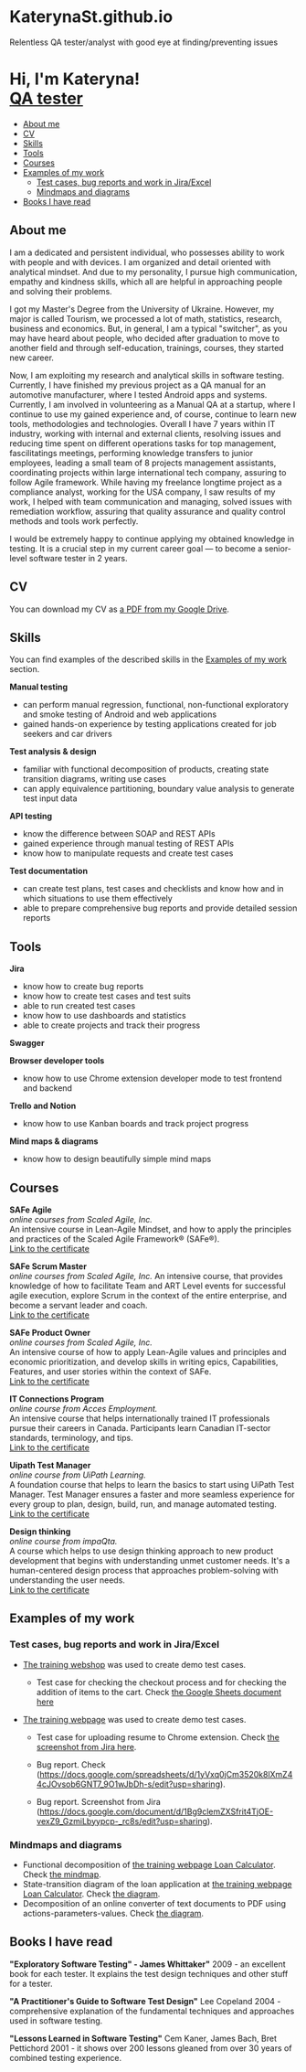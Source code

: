 # KaterynaSt.github.io
Relentless QA tester/analyst with good eye at finding/preventing issues
<h1>Hi, I'm Kateryna! <br/><a href="https://www.linkedin.com/in/kateryna-stoichan/">QA tester</a></h1>

- [About me](#about-me)
- [CV](#cv)
- [Skills](#skills)
- [Tools](#tools)
- [Courses](#courses)
- [Examples of my work](#examples-of-my-work)
  * [Test cases, bug reports and work in Jira/Excel](#test-cases-bug-reports-and-work-in-Jira)
  * [Mindmaps and diagrams](#mindmaps-and-diagrams)
- [Books I have read](#books-i-have-read)

## About me

I am a dedicated and persistent individual, who possesses ability to work with people and with devices. I am organized and detail oriented with analytical mindset. And due to my personality, I pursue high communication, empathy and kindness skills, which all are helpful in approaching people and solving their problems.

I got my Master's Degree from the University of Ukraine. However, my major is called Tourism, we processed a lot of math, statistics, research, business and economics. But, in general, I am a typical "switcher", as you may have heard about people, who decided after graduation to move to another field and through self-education, trainings, courses, they started new career. 

Now, I am exploiting my research and analytical skills in software testing. Currently, I have finished my previous project as a QA manual for an automotive manufacturer, where I tested Android apps and systems. Currently, I am involved in volunteering as a Manual QA at a startup, where I continue to use my gained experience and, of course, continue to learn new tools, methodologies and technologies. Overall I have 7 years within IT industry, working with internal and external clients, resolving issues and reducing time spent on different operations tasks for top management, fascilitatings meetings, performing knowledge transfers to junior employees, leading a small team of 8 projects management assistants, coordinating projects within large international tech company, assuring to follow Agile framework. While having my freelance longtime project as a compliance analyst, working for the USA company, I saw results of my work, I helped with team communication and managing, solved issues with remediation workflow, assuring that quality assurance and quality control methods and tools work perfectly.

I would be extremely happy to continue applying my obtained knowledge in testing. It is a crucial step in my current career goal — to become a senior-level software tester in 2 years.

## CV
You can download my CV as [a PDF from my Google Drive](https://drive.google.com/file/d/189z7gD3kK5IWAHV2oI3VfbuW39oTYpbH/view?usp=sharing).

## Skills

You can find examples of the described skills in the [Examples of my work](#examples-of-my-work) section.

__Manual testing__
  * can perform manual regression, functional, non-functional exploratory and smoke testing of Android and web applications
  * gained hands-on experience by testing applications created for job seekers and car drivers

__Test analysis & design__
  * familiar with functional decomposition of products, creating state transition diagrams, writing use cases
  * can apply equivalence partitioning, boundary value analysis to generate test input data

__API testing__
  * know the difference between SOAP and REST APIs
  * gained experience through manual testing of REST APIs 
  * know how to manipulate requests and create test cases

__Test documentation__
  * can create test plans, test cases and checklists and know how and in which situations to use them effectively
  * able to prepare comprehensive bug reports and provide detailed session reports

## Tools

__Jira__
  * know how to create bug reports
  * know how to create test cases and test suits
  * able to run created test cases
  * know how to use dashboards and statistics
  * able to create projects and track their progress

__Swagger__

__Browser developer tools__
  * know how to use Chrome extension developer mode to test frontend and backend

__Trello and Notion__
  * know how to use Kanban boards and track project progress

__Mind maps & diagrams__
  * know how to design beautifully simple mind maps

## Courses

__SAFe Agile__  
*online courses from Scaled Agile, Inc.*  
An intensive course in Lean-Agile Mindset, and how to apply the principles and practices of the Scaled Agile Framework® (SAFe®).  
[Link to the certificate](https://www.credly.com/badges/03e19b00-6970-4fd7-ada6-6998457797a5/linked_in_profile)  

__SAFe Scrum Master__  
*online courses from Scaled Agile, Inc.*
An intensive course, that provides knowledge of how to facilitate Team and ART Level events for successful agile execution, explore Scrum in the context of the entire enterprise, and become a servant leader and coach.   
[Link to the certificate](https://www.credly.com/badges/60316027-3c36-4a96-a726-dcda21559e3f/linked_in_profile)

__SAFe Product Owner__  
*online courses from Scaled Agile, Inc.*  
An intensive course of how to apply Lean-Agile values and principles and economic prioritization, and develop skills in writing epics, Capabilities, Features, and user stories within the context of SAFe.   
[Link to the certificate](https://www.credly.com/badges/059f62b5-e1dc-4297-b0bb-1fff3c128561/linked_in_profile)

__IT Connections Program__  
*online course from Acces Employment.*  
An intensive course that helps internationally trained IT professionals pursue their careers in Canada. Participants learn Canadian IT-sector standards, terminology, and tips.   
[Link to the certificate](https://drive.google.com/file/d/14KWeVLOftCqYB9SRBadMgczsCaiAzTxv/view?usp=sharing)

__Uipath Test Manager__  
*online course from UiPath Learning.*  
A foundation course that helps to learn the basics to start using UiPath Test Manager. Test Manager ensures a faster and more seamless experience for every group to plan, design, build, run, and manage automated testing.  
[Link to the certificate](https://drive.google.com/file/d/1tAwM7ZjyB9xBATzZDqp27V56QTfotKUQ/view?usp=sharing)

__Design thinking__  
*online course from impaQta.*  
A course which helps to use  design thinking approach to new product development that begins with understanding unmet customer needs. It's a human-centered design process that approaches problem-solving with understanding the user needs.   
[Link to the certificate](https://drive.google.com/file/d/1ZhTdEw0jNLCnQg0ZW9PhulGuliKnTUeG/view?usp=sharing)

## Examples of my work

### Test cases, bug reports and work in Jira/Excel

- [The training webshop](https://www.amazon.ca/) was used to create demo test cases.
  * Test case for checking the checkout process and for checking the addition of items to the cart. Check [the Google Sheets document here](https://docs.google.com/spreadsheets/d/12XMzBiKmU68qL5GpNhlyiYPUW0ocuaVtdLsBgyzF3a4/edit?usp=sharing)

- [The training webpage](https://jobautopilot.com/) was used to create demo test cases.
  * Test case for uploading resume to Chrome extension. Check [the screenshot from Jira here](https://docs.google.com/document/d/1Bu-O-FwSxEMNWl-EX6TR0fQQZXG15F20DVf_ozpR1P0/edit?usp=sharing).

  * Bug report. Check (https://docs.google.com/spreadsheets/d/1yVxq0jCm3520k8lXmZ44cJOvsob6GNT7_9O1wJbDh-s/edit?usp=sharing).
  * Bug report. Screenshot from Jira (https://docs.google.com/document/d/1Bg9clemZXSfrit4TjOE-vexZ9_GzmiLbyypcp-_rc8s/edit?usp=sharing).


### Mindmaps and diagrams
* Functional decomposition of [the training webpage Loan Calculator](https://www.desjardins.com/). Check [the mindmap](https://docs.google.com/document/d/1sAEpWoYJM7evVgJdR7U-0a-zTonAgbIixXnKF0YPH0A/edit?usp=sharing).
* State-transition diagram of the loan application at [the training webpage Loan Calculator](https://www.creditcanada.com/). Check [the diagram](https://docs.google.com/document/d/1Xwa9YDQyE6jP2ctcB4sM6lVCnmZqGnatjQpJs2QI83o/edit?usp=sharing).
* Decomposition of an online converter of text documents to PDF using actions-parameters-values. Check [the diagram](https://docs.google.com/document/d/1Za9TBhbFQJpkrfceEMnoZ47dvGzb52vQ2lYrARiSEWE/edit?usp=sharing).

## Books I have read
__"Exploratory Software Testing" - James Whittaker"__ 2009 - an excellent book for each tester. It explains the test design techniques and other stuff for a tester.

__"A Practitioner's Guide to Software Test Design"__ Lee Copeland 2004 - comprehensive explanation of the fundamental techniques and approaches used in software testing.

__"Lessons Learned in Software Testing"__ Cem Kaner, James Bach, Bret Pettichord 2001 - it shows over 200 lessons gleaned from over 30 years of combined testing experience.

